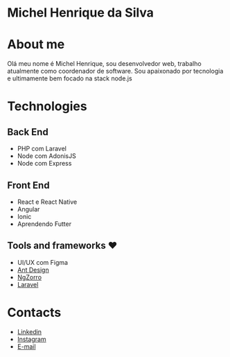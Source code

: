 # Michel Henrique da Silva

# About me
Olá meu nome é Michel Henrique, sou desenvolvedor web, trabalho atualmente como coordenador de software. Sou apaixonado por tecnologia e ultimamente bem focado na stack node.js

# Technologies
## Back End
- PHP com Laravel
- Node com AdonisJS
- Node com Express

## Front End
- React e React Native
- Angular
- Ionic
- Aprendendo Futter

## Tools and frameworks ❤
- UI/UX com Figma
- [Ant Design](https://ant.design/)
- [NgZorro](https://ng.ant.design/docs/introduce/en)
- [Laravel](https://laravel.com)

# Contacts
- [Linkedin](https://linkedin.com/in/michelhenriquesilva)
- [Instagram](https://instagram.com/henrique.michel)
- [E-mail](mailto:michelhenrsilva@gmail.com)
